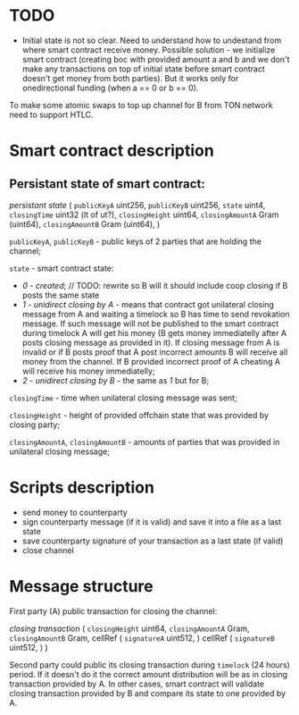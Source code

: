 # TODO
- Initial state is not so clear. Need to understand how to undestand from where smart contract receive money. Possible solution - we initialize smart contract (creating boc with provided amount a and b and we don't make any transactions on top of initial state before smart contract doesn't get money from both parties). But it works only for onedirectional funding (when a == 0 or b == 0).

To make some atomic swaps to top up channel for B from TON network need to support HTLC.

# Smart contract description

## Persistant state of smart contract:

*persistant state*
(
    `publicKeyA`     uint256, 
    `publicKeyB`     uint256, 
    `state`          uint4, 
    `closingTime`    uint32 (lt of ut?), 
    `closingHeight`  uint64, 
    `closingAmountA` Gram (uint64),
    `closingAmountB` Gram (uint64),
)

`publicKeyA`, `publicKeyB` - public keys of 2 parties that are holding the channel;

`state` - smart contract state:
- *0* - _created_;
// TODO: rewrite so B will it should include coop closing if B posts the same state
- *1* - _unidirect closing by A_ - means that contract got unilateral closing message from A and waiting a timelock so B has time to send revokation message. If such message will not be published to the smart contract during timelock A will get his money (B gets money immediatelly after A posts closing message as provided in it). If closing message from A is invalid or if B posts proof that A post incorrect amounts B will receive all money from the channel. If B provided incorrect proof of A cheating A will receive his money immediatelly;
- *2* - _unidirect closing by B_ - the same as *1* but for B;

`closingTime` - time when unilateral closing message was sent;

`closingHeight` - height of provided offchain state that was provided by closing party;

`closingAmountA`, `closingAmountB` - amounts of parties that was provided in unilateral closing message;

# Scripts description

- send money to counterparty
- sign counterparty message (if it is valid) and save it into a file as a last state
- save counterparty signature of your transaction as a last state (if valid) 
- close channel

# Message structure

First party (A) public transaction for closing the channel:

*closing transaction*
(
    `closingHeight`  uint64, 
    `closingAmountA` Gram,
    `closingAmountB` Gram,
    cellRef (
        `signatureA` uint512,
    )
    cellRef (
        `signatureB` uint512,
    )
)

Second party could public its closing transaction during `timelock` (24 hours) period. If it doesn't do it the correct amount distribution will be as in closing transaction provided by A. In other cases, smart contract will validate closing transaction provided by B and compare its state to one provided by A.